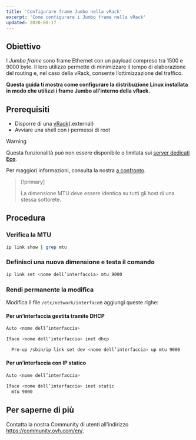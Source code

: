 ```yaml
---
title: 'Configurare frame Jumbo nella vRack'
excerpt: 'Come configurare i Jumbo frame nella vRack'
updated: 2020-08-17
---
```



## Obiettivo

I *Jumbo frame* sono frame Ethernet con un payload compreso tra 1500 e 9000 byte. Il loro utilizzo permette di minimizzare il tempo di elaborazione del routing e, nel caso della vRack, consente l’ottimizzazione del traffico.

**Questa guida ti mostra come configurare la distribuzione Linux installata in modo che utilizzi i frame Jumbo all’interno della vRack.**

## Prerequisiti

- Disporre di una [vRack](https://www.ovh.it/soluzioni/vrack/){.external}
- Avviare una shell con i permessi di root

> [!warning]
> Questa funzionalità può non essere disponibile o limitata sui [server dedicati **Eco**](https://eco.ovhcloud.com/it/about/).
>
> Per maggiori informazioni, consulta la nostra [a confronto](https://eco.ovhcloud.com/it/compare/).

> [!primary]
>
> La dimensione MTU deve essere identica su tutti gli host di una stessa sottorete. 
>

## Procedura

### Verifica la MTU

```sh
ip link show | grep mtu
```

### Definisci una nuova dimensione e testa il comando

```sh
ip link set <nome dell’interfaccia> mtu 9000
```

### Rendi permanente la modifica 

Modifica il file `/etc/network/interface`e aggiungi queste righe:

#### Per un’interfaccia gestita tramite DHCP

```sh
Auto <nome dell’interfaccia>

Iface <nome dell’interfaccia> inet dhcp

  Pre-up /sbin/ip link set dev <nome dell’interfaccia> up mtu 9000
```

#### Per un’interfaccia con IP statico

```sh
Auto <nome dell’interfaccia>

Iface <nome dell’interfaccia> inet static
  mtu 9000
```

## Per saperne di più

Contatta la nostra Community di utenti all’indirizzo <https://community.ovh.com/en/>.
